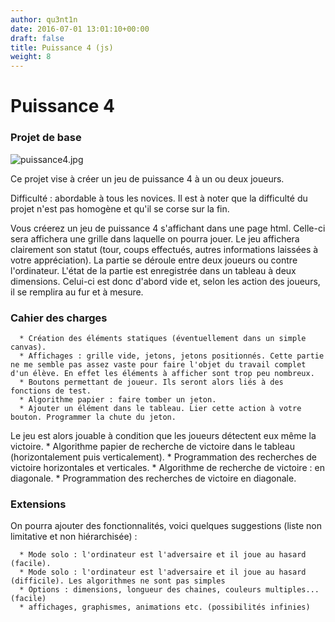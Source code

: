 ```yaml
---
author: qu3nt1n
date: 2016-07-01 13:01:10+00:00
draft: false
title: Puissance 4 (js)
weight: 8
---
```


# Puissance 4




### Projet de base


![puissance4.jpg](http://qkzk.xyz/wp-content/uploads/2016/07/mb-jeux-puissance-4-300x300.jpg)



Ce projet vise à créer un jeu de puissance 4 à un ou deux joueurs.


Difficulté : abordable à tous les novices. Il est à noter que la difficulté du projet n'est pas homogène et qu'il se corse sur la fin.



Vous créerez un jeu de puissance 4 s'affichant dans une page html. Celle-ci sera affichera une grille dans laquelle on pourra jouer. Le jeu affichera clairement son statut (tour, coups effectués, autres informations laissées à votre appréciation). La partie se déroule entre deux joueurs ou contre l'ordinateur.
L'état de la partie est enregistrée dans un tableau à deux dimensions. Celui-ci est donc d'abord vide et, selon les action des joueurs, il se remplira au fur et à mesure.


### Cahier des charges





 	  * Création des éléments statiques (éventuellement dans un simple canvas).
 	  * Affichages : grille vide, jetons, jetons positionnés. Cette partie ne me semble pas assez vaste pour faire l'objet du travail complet d'un élève. En effet les éléments à afficher sont trop peu nombreux.
 	  * Boutons permettant de joueur. Ils seront alors liés à des fonctions de test.
 	  * Algorithme papier : faire tomber un jeton.
 	  * Ajouter un élément dans le tableau. Lier cette action à votre bouton. Programmer la chute du jeton.
Le jeu est alors jouable à condition que les joueurs détectent eux même la victoire.
 	  * Algorithme papier de recherche de victoire dans le tableau (horizontalement puis verticalement).
 	  * Programmation des recherches de victoire horizontales et verticales.
 	  * Algorithme de recherche de victoire : en diagonale.
 	  * Programmation des recherches de victoire en diagonale.



### Extensions


On pourra ajouter des fonctionnalités, voici quelques suggestions (liste non limitative et non hiérarchisée) :



 	  * Mode solo : l'ordinateur est l'adversaire et il joue au hasard (facile).
 	  * Mode solo : l'ordinateur est l'adversaire et il joue au hasard (difficile). Les algorithmes ne sont pas simples
 	  * Options : dimensions, longueur des chaines, couleurs multiples... (facile)
 	  * affichages, graphismes, animations etc. (possibilités infinies)
